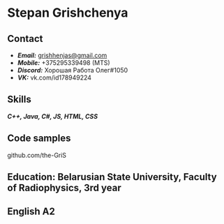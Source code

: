 # Stepan Grishchenya

## Contact

- _**Email:**_ grishhenjas@gmail.com
- _**Mobile:**_ +375295339498 (MTS)
- _**Discord:**_ Хорошая Работа Олег#1050
- _**VK:**_ vk.com/id178949224

## Skills

_**C++, Java, C#, JS, HTML, CSS**_

## Code samples

github.com/the-GriS

## Education: Belarusian State University, Faculty of Radiophysics, 3rd year

## English A2
